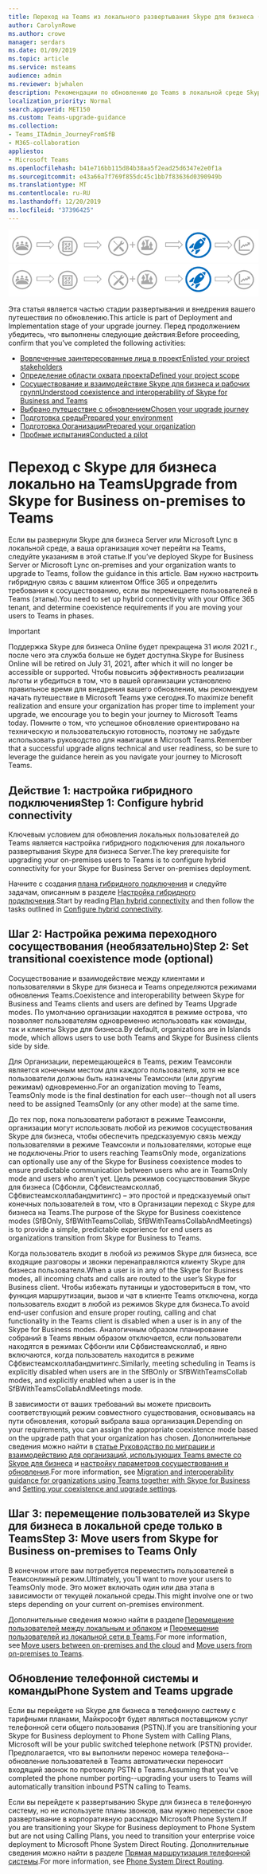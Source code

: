 ```yaml
---
title: Переход на Teams из локального развертывания Skype для бизнеса (Microsoft Teams)
author: CarolynRowe
ms.author: crowe
manager: serdars
ms.date: 01/09/2019
ms.topic: article
ms.service: msteams
audience: admin
ms.reviewer: bjwhalen
description: Рекомендации по обновлению до Teams в локальной среде Skype для бизнеса.
localization_priority: Normal
search.appverid: MET150
ms.custom: Teams-upgrade-guidance
ms.collection:
- Teams_ITAdmin_JourneyFromSfB
- M365-collaboration
appliesto:
- Microsoft Teams
ms.openlocfilehash: b41e716bb115d84b38aa5f2ead25d6347e2e0f1a
ms.sourcegitcommit: e43a66a7f769f855dc45c1bb7f83636d0390949b
ms.translationtype: MT
ms.contentlocale: ru-RU
ms.lasthandoff: 12/20/2019
ms.locfileid: "37396425"
---
```

<span data-ttu-id="318cb-103">![Обновление схемы поездки, акцент на развертывании и реализации](media/upgrade-banner-deployment.png "Этапы поездки на обновление, акцент на этапе развертывания и реализации")</span><span class="sxs-lookup"><span data-stu-id="318cb-103">![Upgrade journey diagram, emphasizing Deployment and Implementation](media/upgrade-banner-deployment.png "Stages of the upgrade journey, with emphasis on the Deployment and Implementation stage")</span></span>

<span data-ttu-id="318cb-104">Эта статья является частью стадии развертывания и внедрения вашего путешествия по обновлению.</span><span class="sxs-lookup"><span data-stu-id="318cb-104">This article is part of Deployment and Implementation stage of your upgrade journey.</span></span> <span data-ttu-id="318cb-105">Перед продолжением убедитесь, что выполнены следующие действия:</span><span class="sxs-lookup"><span data-stu-id="318cb-105">Before proceeding, confirm that you’ve completed the following activities:</span></span>

-   [<span data-ttu-id="318cb-106">Вовлеченные заинтересованные лица в проект</span><span class="sxs-lookup"><span data-stu-id="318cb-106">Enlisted your project stakeholders</span></span>](upgrade-enlist-stakeholders.md)
-   [<span data-ttu-id="318cb-107">Определение области охвата проекта</span><span class="sxs-lookup"><span data-stu-id="318cb-107">Defined your project scope</span></span>](https://aka.ms/SkypetoTeams-Scope)
-   [<span data-ttu-id="318cb-108">Сосуществование и взаимодействие Skype для бизнеса и рабочих групп</span><span class="sxs-lookup"><span data-stu-id="318cb-108">Understood coexistence and interoperability of Skype for Business and Teams</span></span>](https://aka.ms/SkypeToTeams-Coexist)
-   [<span data-ttu-id="318cb-109">Выбрано путешествие с обновлением</span><span class="sxs-lookup"><span data-stu-id="318cb-109">Chosen your upgrade journey</span></span>](upgrade-and-coexistence-of-skypeforbusiness-and-teams.md)
-   [<span data-ttu-id="318cb-110">Подготовка среды</span><span class="sxs-lookup"><span data-stu-id="318cb-110">Prepared your environment</span></span>](https://aka.ms/SkypeToTeams-TechnicalReadiness)
-   [<span data-ttu-id="318cb-111">Подготовка Организации</span><span class="sxs-lookup"><span data-stu-id="318cb-111">Prepared your organization</span></span>](https://aka.ms/SkypeToTeams-UserReadiness)
-   [<span data-ttu-id="318cb-112">Пробные испытания</span><span class="sxs-lookup"><span data-stu-id="318cb-112">Conducted a pilot</span></span>](https://aka.ms/SkypeToTeams-Pilot)

# <a name="upgrade-from-skype-for-business-on-premises-to-teams"></a><span data-ttu-id="318cb-113">Переход с Skype для бизнеса локально на Teams</span><span class="sxs-lookup"><span data-stu-id="318cb-113">Upgrade from Skype for Business on-premises to Teams</span></span>

<span data-ttu-id="318cb-114">Если вы развернули Skype для бизнеса Server или Microsoft Lync в локальной среде, а ваша организация хочет перейти на Teams, следуйте указаниям в этой статье.</span><span class="sxs-lookup"><span data-stu-id="318cb-114">If you’ve deployed Skype for Business Server or Microsoft Lync on-premises and your organization wants to upgrade to Teams, follow the guidance in this article.</span></span> <span data-ttu-id="318cb-115">Вам нужно настроить гибридную связь с вашим клиентом Office 365 и определить требования к сосуществованию, если вы перемещаете пользователей в Teams (этапы).</span><span class="sxs-lookup"><span data-stu-id="318cb-115">You need to set up hybrid connectivity with your Office 365 tenant, and determine coexistence requirements if you are moving your users to Teams in phases.</span></span> 

> [!IMPORTANT]
> <span data-ttu-id="318cb-116">Поддержка Skype для бизнеса Online будет прекращена 31 июля 2021 г., после чего эта служба больше не будет доступна.</span><span class="sxs-lookup"><span data-stu-id="318cb-116">Skype for Business Online will be retired on July 31, 2021, after which it will no longer be accessible or supported.</span></span> <span data-ttu-id="318cb-117">Чтобы повысить эффективность реализации льготы и убедиться в том, что в вашей организации установлено правильное время для внедрения вашего обновления, мы рекомендуем начать путешествие в Microsoft Teams уже сегодня.</span><span class="sxs-lookup"><span data-stu-id="318cb-117">To maximize benefit realization and ensure your organization has proper time to implement your upgrade, we encourage you to begin your journey to Microsoft Teams today.</span></span> <span data-ttu-id="318cb-118">Помните о том, что успешное обновление ориентировано на техническую и пользовательскую готовность, поэтому не забудьте использовать руководство для навигации в Microsoft Teams.</span><span class="sxs-lookup"><span data-stu-id="318cb-118">Remember that a successful upgrade aligns technical and user readiness, so be sure to leverage the guidance herein as you navigate your journey to Microsoft Teams.</span></span>

## <a name="step-1-configure-hybrid-connectivity"></a><span data-ttu-id="318cb-119">Действие 1: настройка гибридного подключения</span><span class="sxs-lookup"><span data-stu-id="318cb-119">Step 1: Configure hybrid connectivity</span></span> 

<span data-ttu-id="318cb-120">Ключевым условием для обновления локальных пользователей до Teams является настройка гибридного подключения для локального развертывания Skype для бизнеса Server.</span><span class="sxs-lookup"><span data-stu-id="318cb-120">The key prerequisite for upgrading your on-premises users to Teams is to configure hybrid connectivity for your Skype for Business Server on-premises deployment.</span></span> 

<span data-ttu-id="318cb-121">Начните с создания [плана гибридного подключения](https://docs.microsoft.com/en-us/SkypeForBusiness/hybrid/plan-hybrid-connectivity?toc=/SkypeForBusiness/sfbhybridtoc/toc.json) и следуйте задачам, описанным в разделе [Настройка гибридного подключения](https://docs.microsoft.com/skypeforbusiness/skype-for-business-hybrid-solutions/deploy-hybrid-connectivity/deploy-hybrid-connectivity).</span><span class="sxs-lookup"><span data-stu-id="318cb-121">Start by reading [Plan hybrid connectivity](https://docs.microsoft.com/en-us/SkypeForBusiness/hybrid/plan-hybrid-connectivity?toc=/SkypeForBusiness/sfbhybridtoc/toc.json) and then follow the tasks outlined in [Configure hybrid connectivity](https://docs.microsoft.com/skypeforbusiness/skype-for-business-hybrid-solutions/deploy-hybrid-connectivity/deploy-hybrid-connectivity).</span></span>


## <a name="step-2-set-transitional-coexistence-mode-optional"></a><span data-ttu-id="318cb-122">Шаг 2: Настройка режима переходного сосуществования (необязательно)</span><span class="sxs-lookup"><span data-stu-id="318cb-122">Step 2: Set transitional coexistence mode (optional)</span></span>

<span data-ttu-id="318cb-123">Сосуществование и взаимодействие между клиентами и пользователями в Skype для бизнеса и Teams определяются режимами обновления Teams.</span><span class="sxs-lookup"><span data-stu-id="318cb-123">Coexistence and interoperability between Skype for Business and Teams clients and users are defined by Teams Upgrade modes.</span></span>  <span data-ttu-id="318cb-124">По умолчанию организации находятся в режиме острова, что позволяет пользователям одновременно использовать как команды, так и клиенты Skype для бизнеса.</span><span class="sxs-lookup"><span data-stu-id="318cb-124">By default, organizations are in Islands mode, which allows users to use both Teams and Skype for Business clients side by side.</span></span>

<span data-ttu-id="318cb-125">Для Организации, перемещающейся в Teams, режим Теамсонли является конечным местом для каждого пользователя, хотя не все пользователи должны быть назначены Теамсонли (или другим режимам) одновременно.</span><span class="sxs-lookup"><span data-stu-id="318cb-125">For an organization moving to Teams, TeamsOnly mode is the final destination for each user--though not all users need to be assigned TeamsOnly (or any other mode) at the same time.</span></span>

<span data-ttu-id="318cb-126">До тех пор, пока пользователи работают в режиме Теамсонли, организации могут использовать любой из режимов сосуществования Skype для бизнеса, чтобы обеспечить предсказуемую связь между пользователями в режиме Теамсонли и пользователями, которые еще не подключены.</span><span class="sxs-lookup"><span data-stu-id="318cb-126">Prior to users reaching TeamsOnly mode, organizations can optionally use any of the Skype for Business coexistence modes to ensure predictable communication between users who are in TeamsOnly mode and users who aren't yet.</span></span>  <span data-ttu-id="318cb-127">Цель режимов сосуществования Skype для бизнеса (Сфбонли, Сфбвистеамсколлаб, Сфбвистеамсколлабандмитингс) – это простой и предсказуемый опыт конечных пользователей в том, что в Организации переход с Skype для бизнеса на Teams.</span><span class="sxs-lookup"><span data-stu-id="318cb-127">The purpose of the Skype for Business coexistence modes (SfBOnly, SfBWithTeamsCollab, SfBWithTeamsCollabAndMeetings) is to provide a simple, predictable experience for end users as organizations transition from Skype for Business to Teams.</span></span> 

<span data-ttu-id="318cb-128">Когда пользователь входит в любой из режимов Skype для бизнеса, все входящие разговоры и звонки перенаправляются клиенту Skype для бизнеса пользователя.</span><span class="sxs-lookup"><span data-stu-id="318cb-128">When a user is in any of the Skype for Business modes, all incoming chats and calls are routed to the user’s Skype for Business client.</span></span> <span data-ttu-id="318cb-129">Чтобы избежать путаницы и удостовериться в том, что функция маршрутизации, вызов и чат в клиенте Teams отключена, когда пользователь входит в любой из режимов Skype для бизнеса.</span><span class="sxs-lookup"><span data-stu-id="318cb-129">To avoid end-user confusion and ensure proper routing, calling and chat functionality in the Teams client is disabled when a user is in any of the Skype for Business modes.</span></span> <span data-ttu-id="318cb-130">Аналогичным образом планирование собраний в Teams явным образом отключается, если пользователи находятся в режимах Сфбонли или Сфбвистеамсколлаб, и явно включаются, когда пользователь находится в режиме Сфбвистеамсколлабандмитингс.</span><span class="sxs-lookup"><span data-stu-id="318cb-130">Similarly, meeting scheduling in Teams is explicitly disabled when users are in the SfBOnly or SfBWithTeamsCollab modes, and explicitly enabled when a user is in the SfBWithTeamsCollabAndMeetings mode.</span></span>

<span data-ttu-id="318cb-131">В зависимости от ваших требований вы можете присвоить соответствующий режим совместного существования, основываясь на пути обновления, который выбрала ваша организация.</span><span class="sxs-lookup"><span data-stu-id="318cb-131">Depending on your requirements, you can assign the appropriate coexistence mode based on the upgrade path that your organization has chosen.</span></span> <span data-ttu-id="318cb-132">Дополнительные сведения можно найти в [статье Руководство по миграции и взаимодействию для организаций, использующих Teams вместе со Skype для бизнеса](migration-interop-guidance-for-teams-with-skype.md) и [настройку параметров сосуществования и обновления](https://aka.ms/SkypeToTeams-SetCoexistence).</span><span class="sxs-lookup"><span data-stu-id="318cb-132">For more information, see [Migration and interoperability guidance for organizations using Teams together with Skype for Business](migration-interop-guidance-for-teams-with-skype.md) and [Setting your coexistence and upgrade settings](https://aka.ms/SkypeToTeams-SetCoexistence).</span></span>


## <a name="step-3-move-users-from-skype-for-business-on-premises-to-teams-only"></a><span data-ttu-id="318cb-133">Шаг 3: перемещение пользователей из Skype для бизнеса в локальной среде только в Teams</span><span class="sxs-lookup"><span data-stu-id="318cb-133">Step 3: Move users from Skype for Business on-premises to Teams Only</span></span>

<span data-ttu-id="318cb-134">В конечном итоге вам потребуется переместить пользователей в Теамсонлиный режим.</span><span class="sxs-lookup"><span data-stu-id="318cb-134">Ultimately, you'll want to move your users to TeamsOnly mode.</span></span> <span data-ttu-id="318cb-135">Это может включать один или два этапа в зависимости от текущей локальной среды.</span><span class="sxs-lookup"><span data-stu-id="318cb-135">This might involve one or two steps depending on your current on-premises environment.</span></span>  

<span data-ttu-id="318cb-136">Дополнительные сведения можно найти в разделе [Перемещение пользователей между локальным и облаком](https://docs.microsoft.com/SkypeForBusiness/hybrid/move-users-between-on-premises-and-cloud) и [Перемещение пользователей из локальной сети в Teams](https://docs.microsoft.com/SkypeForBusiness/hybrid/move-users-from-on-premises-to-teams).</span><span class="sxs-lookup"><span data-stu-id="318cb-136">For more information, see [Move users between on-premises and the cloud](https://docs.microsoft.com/SkypeForBusiness/hybrid/move-users-between-on-premises-and-cloud) and [Move users from on-premises to Teams](https://docs.microsoft.com/SkypeForBusiness/hybrid/move-users-from-on-premises-to-teams).</span></span> 



## <a name="phone-system-and-teams-upgrade"></a><span data-ttu-id="318cb-137">Обновление телефонной системы и команды</span><span class="sxs-lookup"><span data-stu-id="318cb-137">Phone System and Teams upgrade</span></span>

<span data-ttu-id="318cb-138">Если вы перейдете на Skype для бизнеса в телефонную систему с тарифными планами, Майкрософт будет являться поставщиком услуг телефонной сети общего пользования (PSTN).</span><span class="sxs-lookup"><span data-stu-id="318cb-138">If you are transitioning your Skype for Business deployment to Phone System with Calling Plans, Microsoft will be your public switched telephone network (PSTN) provider.</span></span> <span data-ttu-id="318cb-139">Предполагается, что вы выполнили перенос номера телефона--обновление пользователей в Teams автоматически переносит входящий звонок по протоколу PSTN в Teams.</span><span class="sxs-lookup"><span data-stu-id="318cb-139">Assuming that you’ve completed the phone number porting--upgrading your users to Teams will automatically transition inbound PSTN calling to Teams.</span></span>

<span data-ttu-id="318cb-140">Если вы перейдете к развертыванию Skype для бизнеса в телефонную систему, но не используете планы звонков, вам нужно перевести свое развертывание в корпоративную раскладю Microsoft Phone System.</span><span class="sxs-lookup"><span data-stu-id="318cb-140">If you are transitioning your Skype for Business deployment to Phone System but are not using Calling Plans, you  need to transition your enterprise voice deployment to Microsoft Phone System Direct Routing.</span></span> <span data-ttu-id="318cb-141">Дополнительные сведения можно найти в разделе [Прямая маршрутизация телефонной системы](direct-routing-landing-page.md).</span><span class="sxs-lookup"><span data-stu-id="318cb-141">For more information, see [Phone System Direct Routing](direct-routing-landing-page.md).</span></span>
